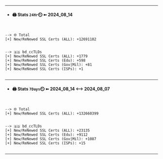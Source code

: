 

---
- #### 🖨️ **Stats** `24Hr`⏲️ ➼ 2024_08_14
```console


--> 🌐 Total
[+] New/ReNewed SSL Certs (ALL): +12691102


--> 🇧🇩 bd_ccTLDs
[+] New/ReNewed SSL Certs (ALL): +1779
[+] New/ReNewed SSL Certs (Edu): +598
[+] New/ReNewed SSL Certs (Gov|Mil): +81
[+] New/ReNewed SSL Certs (ISPs): +1


```

---
- #### 🖨️ **Stats** `7Days`⏲️ ➼ 2024_08_14 <--> 2024_08_07
```console


--> 🌐 Total
[+] New/ReNewed SSL Certs (ALL): +132660399


--> 🇧🇩 bd_ccTLDs
[+] New/ReNewed SSL Certs (ALL): +23135
[+] New/ReNewed SSL Certs (Edu): +9112
[+] New/ReNewed SSL Certs (Gov|Mil): +1087
[+] New/ReNewed SSL Certs (ISPs): +15


```

---

